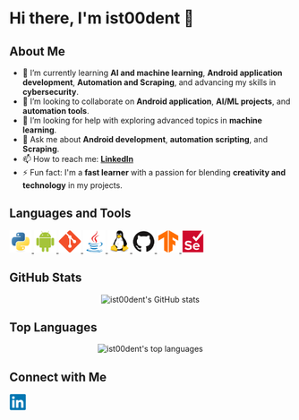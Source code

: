 # Hi there, I'm ist00dent 👋

## About Me
- 🌱 I’m currently learning **AI and machine learning**, **Android application development**, **Automation and Scraping**, and advancing my skills in **cybersecurity**. 
- 👯 I’m looking to collaborate on **Android application**, **AI/ML projects**, and **automation tools**. 
- 🤔 I’m looking for help with exploring advanced topics in **machine learning**. 
- 💬 Ask me about **Android development**, **automation scripting**, and **Scraping**. 
- 📫 How to reach me: **[LinkedIn](https://www.linkedin.com/in/carl-kendrick-camus)**
- ⚡ Fun fact: I'm a **fast learner** with a passion for blending **creativity and technology** in my projects.

## Languages and Tools

<p align="left">
  <a href="https://www.python.org" target="_blank"> <img src="https://raw.githubusercontent.com/devicons/devicon/master/icons/python/python-original.svg" alt="python" width="40" height="40"/> </a>
  <a href="https://developer.android.com" target="_blank"> <img src="https://raw.githubusercontent.com/devicons/devicon/master/icons/android/android-original.svg" alt="android" width="40" height="40"/> </a>
  <a href="https://git-scm.com/" target="_blank"> <img src="https://raw.githubusercontent.com/devicons/devicon/master/icons/git/git-original.svg" alt="git" width="40" height="40"/> </a>
  <a href="https://www.java.com" target="_blank"> <img src="https://raw.githubusercontent.com/devicons/devicon/master/icons/java/java-original.svg" alt="java" width="40" height="40"/> </a>
  <a href="https://www.linux.org" target="_blank"> <img src="https://raw.githubusercontent.com/devicons/devicon/master/icons/linux/linux-original.svg" alt="linux" width="40" height="40"/> </a>
  <a href="https://github.com" target="_blank"> <img src="https://raw.githubusercontent.com/devicons/devicon/master/icons/github/github-original.svg" alt="github" width="40" height="40"/> </a>
  <a href="https://www.tensorflow.org" target="_blank"> <img src="https://raw.githubusercontent.com/devicons/devicon/master/icons/tensorflow/tensorflow-original.svg" alt="tensorflow" width="40" height="40"/> </a>
  <a href="https://www.selenium.dev" target="_blank"> <img src="https://raw.githubusercontent.com/devicons/devicon/master/icons/selenium/selenium-original.svg" alt="selenium" width="40" height="40"/> </a>
</p>

## GitHub Stats

<p align="center">
  <img src="https://github-readme-stats.vercel.app/api?username=ist00dent&show_icons=true&theme=radical" alt="ist00dent's GitHub stats" />
</p>

## Top Languages

<p align="center">
  <img src="https://github-readme-stats.vercel.app/api/top-langs/?username=ist00dent&layout=compact&theme=radical" alt="ist00dent's top languages" />
</p>

## Connect with Me

<p align="left">
  <a href="https://www.linkedin.com/in/carl-kendrick-camus" target="blank"><img align="center" src="https://raw.githubusercontent.com/devicons/devicon/master/icons/linkedin/linkedin-original.svg" alt="linkedin" height="30" width="30" /></a>
</p>
